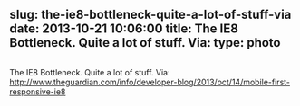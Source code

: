 slug: the-ie8-bottleneck-quite-a-lot-of-stuff-via
date: 2013-10-21 10:06:00
title: The IE8 Bottleneck. Quite a lot of stuff. Via: 
type: photo
---

<img src="{{@asset.url swerner/tumblr/2013-10-21-the-ie8-bottleneck-quite-a-lot-of-stuff-via-c6060ea647.png}}" alt=""/>

The IE8 Bottleneck. Quite a lot of stuff. Via: <http://www.theguardian.com/info/developer-blog/2013/oct/14/mobile-first-responsive-ie8>
